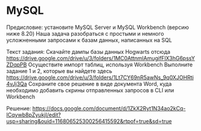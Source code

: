 # MySQL

Предисловие: установите MySQL Server и MySQL Workbench (версию ниже 8.20) Наша задача разобраться с простыми и немного усложненными запросами к базам данных, написанных на SQL

Текст задания:
Скачайте дампы базы данных Hogwarts отсюда https://drive.google.com/drive/u/3/folders/1MC0AttnmlAmugifFlX3hG6pssYZDqpPB Осуществите импорт таблиц, используя Workbench Выполните задание 1 и 2, которые вы найдете здесь https://drive.google.com/drive/u/3/folders/1Lt7CY69nR5awNs_9q0XJOHRti4vJj3Qa Сохраните свое решение в виде документа Word, куда необходимо добавить скрины отправленных запросов в CLI или Workbench

Решение: https://docs.google.com/document/d/1ZkX2Ryt1N34ao2kCq-ICqywb8pZyukjI/edit?usp=sharing&ouid=116806525300256415592&rtpof=true&sd=true
